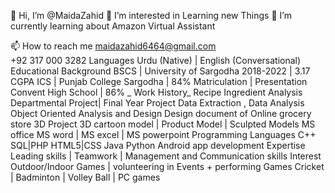 👋 Hi, I’m @MaidaZahid
👀 I’m interested in Learning new Things
🌱 I’m currently learning about Amazon Virtual Assistant

📫 How to reach me
        maidazahid6464@gmail.com  
        +92 317 000 3282
Languages
    Urdu (Native) | English (Conversational)      
Educational Background
             BSCS | University of Sargodha 2018-2022 | 3.17 CGPA
             ICS  | Punjab College Sargodha | 84% 
             Matriculation | Presentation Convent High School | 86%
_ Work History_
Recipe Ingredient Analysis
Departmental Project| Final Year Project
Data Extraction , Data Analysis                                                         
Object Oriented Analysis and Design
Design document of Online grocery store
3D Project
    3D cartoon model | Product Model | Sculpted Models
MS office
    MS word | MS excel | MS powerpoint
Programming Languages
    C++
    SQL|PHP
    HTML5|CSS
    Java
    Python
    Android app development
Expertise
   Leading skills | Teamwork | Management and Communication skills
Interest
   Outdoor/Indoor Games | volunteering in Events + performing
Games
   Cricket | Badminton | Volley Ball | PC games

